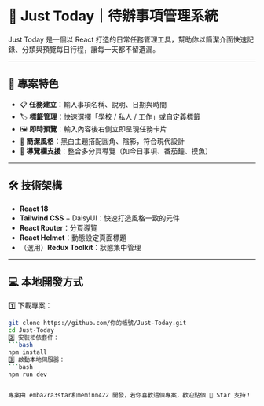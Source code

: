 # 📝 Just Today｜待辦事項管理系統

Just Today 是一個以 React 打造的日常任務管理工具，幫助你以簡潔介面快速記錄、分類與預覽每日行程，讓每一天都不留遺漏。

---

## 🚀 專案特色

- 📋 **任務建立**：輸入事項名稱、說明、日期與時間
- 🏷️ **標籤管理**：快速選擇「學校 / 私人 / 工作」或自定義標籤
- 🖼️ **即時預覽**：輸入內容後右側立即呈現任務卡片
- 🎨 **簡潔風格**：黑白主題搭配圓角、陰影，符合現代設計
- 🔗 **導覽欄支援**：整合多分頁導覽（如今日事項、番茄鐘、摸魚）

---

## 🛠️ 技術架構

- **React 18**
- **Tailwind CSS** + DaisyUI：快速打造風格一致的元件
- **React Router**：分頁導覽
- **React Helmet**：動態設定頁面標題
- （選用）**Redux Toolkit**：狀態集中管理

---

## 💻 本地開發方式

1️⃣ 下載專案：
```bash
git clone https://github.com/你的帳號/Just-Today.git
cd Just-Today
2️⃣ 安裝相依套件：
```bash
npm install
3️⃣ 啟動本地伺服器：
```bash
npm run dev


專案由 emba2ra3star和meminn422 開發，若你喜歡這個專案，歡迎點個 🌟 Star 支持！
